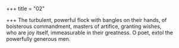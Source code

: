 +++
title = "02"

+++
The turbulent, powerful flock with bangles on their hands, of boisterous  commandment, masters of artifice, granting wishes,  
who are joy itself, immeasurable in their greatness. O poet, extol the  powerfully generous men.  